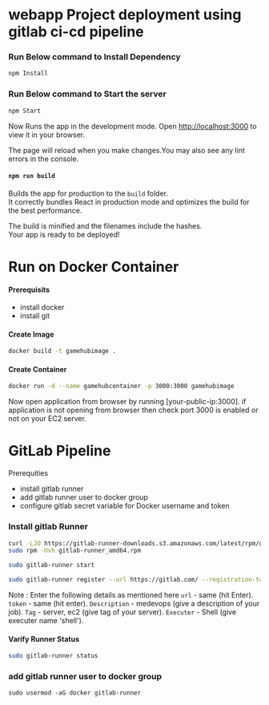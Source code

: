 # webapp Project deployment using gitlab ci-cd pipeline
### Run Below command to Install Dependency
```bash
npm Install
```
### Run Below command to Start the server
```bash
npm Start
```
Now Runs the app in the development mode. Open [http://localhost:3000](http://localhost:3000) to view it in your browser.

The page will reload when you make changes.You may also see any lint errors in the console.

#### ```npm run build```

Builds the app for production to the `build` folder.\
It correctly bundles React in production mode and optimizes the build for the best performance.

The build is minified and the filenames include the hashes.\
Your app is ready to be deployed!

# Run on Docker Container
#### Prerequisits
- install docker
- install git
#### Create Image
```bash
docker build -t gamehubimage .
```
#### Create Container
```bash
docker run -d --name gamehubcontainer -p 3000:3000 gamehubimage
```
Now open application from browser by running [your-public-ip:3000]. if application is not opening from browser then check port 3000 is enabled or not on your EC2 server.

# GitLab Pipeline
Prerequities
- install gitlab runner
- add gitlab runner user to docker group
- configure gitlab secret variable for Docker username and token

### Install gitlab Runner
```bash
curl -LJO https://gitlab-runner-downloads.s3.amazonaws.com/latest/rpm/gitlab-runner_amd64.rpm
sudo rpm -Uvh gitlab-runner_amd64.rpm

sudo gitlab-runner start

sudo gitlab-runner register --url https://gitlab.com/ --registration-token GR1348941Wg5zz_86Qepy8vUjAohB
```
Note : Enter the following details as mentioned here
`url` - same (hit Enter).
`token` - same (hit enter).
`Description` - medevops (give a description of your job).
`Tag` - server, ec2 (give tag of your server).
`Executer` - Shell (give executer name 'shell').

#### Varify Runner Status
```bash
sudo gitlab-runner status
```
### add gitlab runner user to docker group
```
sudo usermod -aG docker gitlab-runner
```



